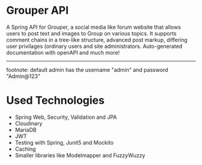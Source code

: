 # Grouper API
A Spring API for Grouper, a social media like forum website
that allows users to post text and images to Group on various topics.
It supports comment chains in a tree-like structure, advanced post markup, differing user privilages
(ordinary users and site administrators. Auto-generated documentation with openAPI and much more!

- - -
footnote: default admin has the username "admin" and password "Admin@123"

# Used Technologies
* Spring Web, Security, Validation and JPA
* Cloudinary
* MariaDB
* JWT
* Testing with Spring, Junit5 and Mockito
* Caching
* Smaller libraries like Modelmapper and FuzzyWuzzy
